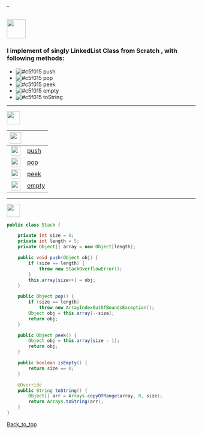 ###### _
<img src="https://img.shields.io/badge/-%20Stack Data Structure%20-brightgreen" height=50px>


### I implement of singly LinkedList Class from Scratch , with following methods:

- ![#c5f015](https://via.placeholder.com/10/c5f015/000000?text=+) push
- ![#c5f015](https://via.placeholder.com/10/c5f015/000000?text=+) pop
- ![#c5f015](https://via.placeholder.com/10/c5f015/000000?text=+) peek
- ![#c5f015](https://via.placeholder.com/10/c5f015/000000?text=+) empty
- ![#c5f015](https://via.placeholder.com/10/c5f015/000000?text=+) toString
 

------------------------------------------------------------------------------------------------------------------------------------

<img src="https://img.shields.io/badge/-Runtime Complexity%20-blue" height=35px>

|  <img src="https://img.shields.io/badge/-O(x)%20-blue" height=30px>  |             |
|:-----:|:------------------------------| 
| <img src="https://img.shields.io/badge/-O(n)%20-orange" height=25px> |[push]()   | 
| <img src="https://img.shields.io/badge/-O(1)%20-orange" height=25px>  |[pop]()  |   
| <img src="https://img.shields.io/badge/-O(n)%20-orange" height=25px>  |[peek]()  |  
| <img src="https://img.shields.io/badge/-O(1)%20-orange" height=25px>  |[empty]() |   

------------------------------------------------------------------------------------------------------------------------------------

<img src="https://img.shields.io/badge/-Stack implement from scratch%20-blue" height=35px>  

```java
public class Stack {

	private int size = 0;
	private int length = 5;
	private Object[] array = new Object[length];

	public void push(Object obj) {
		if (size == length) {
			throw new StackOverflowError();
		}
		this.array[size++] = obj;
	}

	public Object pop() {
		if (size == length)
			throw new ArrayIndexOutOfBoundsException();
		Object obj = this.array[--size];
		return obj;
	}

	public Object peek() {
		Object obj = this.array[size - 1];
		return obj;
	}

	public boolean isEmpty() {
		return size == 0;
	}

	@Override
	public String toString() {
		Object[] arr = Arrays.copyOfRange(array, 0, size);
		return Arrays.toString(arr);
	}
}
```

[Back_to_top](#_)


